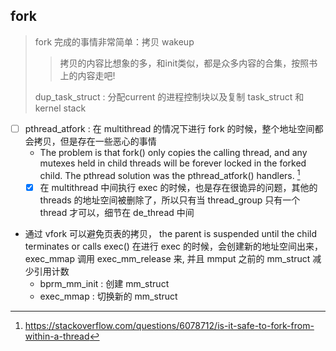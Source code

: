## fork
> fork 完成的事情非常简单：拷贝 wakeup
> > 拷贝的内容比想象的多，和init类似，都是众多内容的合集，按照书上的内容走吧!
> 
> dup_task_struct : 分配current 的进程控制块以及复制 task_struct 和 kernel stack

- [ ] pthread_atfork : 在 multithread 的情况下进行 fork 的时候，整个地址空间都会拷贝，但是存在一些恶心的事情
  - The problem is that fork() only copies the calling thread, and any mutexes held in child threads will be forever locked in the forked child. The pthread solution was the pthread_atfork() handlers. [^1]
  - [x] 在 multithread 中间执行 exec 的时候，也是存在很诡异的问题，其他的 threads 的地址空间被删除了，所以只有当 thread_group 只有一个 thread 才可以，细节在 de_thread 中间

- 通过 vfork 可以避免页表的拷贝， the parent is suspended until the child terminates or calls exec()
在进行 exec 的时候，会创建新的地址空间出来，exec_mmap 调用 exec_mm_release 来, 并且 mmput 之前的 mm_struct 减少引用计数
    - bprm_mm_init : 创建 mm_struct
    - exec_mmap : 切换新的 mm_struct


[^1]: https://stackoverflow.com/questions/6078712/is-it-safe-to-fork-from-within-a-thread
